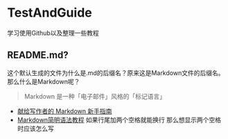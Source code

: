 # TestAndGuide
学习使用Github以及整理一些教程
## README.md?
这个默认生成的文件为什么是.md的后缀名？原来这是Markdown文件的后缀名。那么什么是Markdown呢？
> Markdown 是一种「电子邮件」风格的「标记语言」

- [献给写作者的 Markdown 新手指南](http://www.jianshu.com/p/q81RER)
- [Markdown简明语法教程](https://github.com/Melo618/Simple-Markdown-Guide)
如果行尾加两个空格就能换行  那么想显示两个空格时应该怎么写
